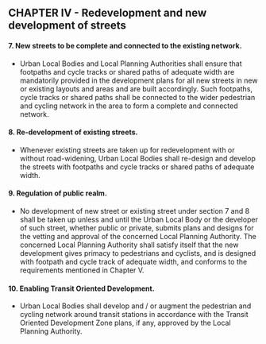 ## CHAPTER IV - Redevelopment and new development of streets



#### 7.	New streets to be complete and connected to the existing network.
-  Urban Local Bodies and Local Planning Authorities shall ensure that footpaths and cycle tracks or shared paths of adequate width are mandatorily provided in the development plans for all new streets in new or existing layouts and areas and are built accordingly. Such footpaths, cycle tracks or shared paths shall be connected to the wider pedestrian and cycling network in the area to form a complete and connected network.


#### 8.	Re-development of existing streets. 
- Whenever existing streets are taken up for redevelopment with or without road-widening, Urban Local Bodies shall re-design and develop the streets with footpaths and cycle tracks or shared paths of adequate width.


#### 9.	Regulation of public realm. 
- No development of new street or existing street under section 7 and 8 shall be taken up unless and until the Urban Local Body or the developer of such street, whether public or private, submits plans and designs for the vetting and approval of the concerned Local Planning Authority. The concerned Local Planning Authority shall satisfy itself that the new development gives primacy to pedestrians and cyclists, and is designed with footpath and cycle track of adequate width, and conforms to the requirements mentioned in Chapter V.


#### 10.	Enabling Transit Oriented Development.
- Urban Local Bodies shall develop and / or augment the pedestrian and cycling network around transit stations in accordance with the Transit Oriented Development Zone plans, if any, approved by the Local Planning Authority.

